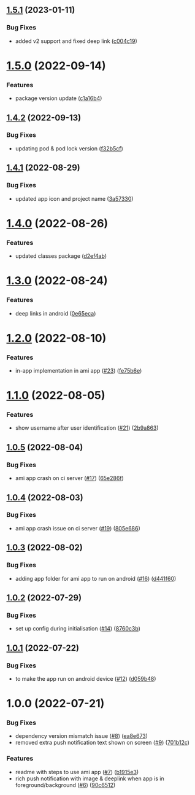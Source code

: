 ## [1.5.1](https://github.com/customerio/amiapp-reactnative/compare/1.5.0...1.5.1) (2023-01-11)


### Bug Fixes

* added v2 support and fixed deep link ([c004c19](https://github.com/customerio/amiapp-reactnative/commit/c004c1998a49e1d0e1bdbfebeb2daae4725d0d7f))

# [1.5.0](https://github.com/customerio/amiapp-reactnative/compare/1.4.2...1.5.0) (2022-09-14)


### Features

* package version update ([c1a16b4](https://github.com/customerio/amiapp-reactnative/commit/c1a16b47c8b5b4b74d2dd88c50bf48e34be7daf5))

## [1.4.2](https://github.com/customerio/amiapp-reactnative/compare/1.4.1...1.4.2) (2022-09-13)


### Bug Fixes

* updating pod & pod lock version ([f32b5cf](https://github.com/customerio/amiapp-reactnative/commit/f32b5cfb6a23d88cdbf611cef63d1fef0fd77f67))

## [1.4.1](https://github.com/customerio/amiapp-reactnative/compare/1.4.0...1.4.1) (2022-08-29)


### Bug Fixes

* updated app icon and project name ([3a57330](https://github.com/customerio/amiapp-reactnative/commit/3a573300805dac9e005ca255e576bc9f84a85142))

# [1.4.0](https://github.com/customerio/amiapp-reactnative/compare/1.3.0...1.4.0) (2022-08-26)


### Features

* updated classes package ([d2ef4ab](https://github.com/customerio/amiapp-reactnative/commit/d2ef4abd935c9d94ae2db912bf99da23d4e0ecea))

# [1.3.0](https://github.com/customerio/amiapp-reactnative/compare/1.2.0...1.3.0) (2022-08-24)


### Features

* deep links in android ([0e65eca](https://github.com/customerio/amiapp-reactnative/commit/0e65eca14a0eb73d3124e975a48f995e9eb0f3ed))

# [1.2.0](https://github.com/customerio/amiapp-reactnative/compare/1.1.0...1.2.0) (2022-08-10)


### Features

* in-app implementation in ami app ([#23](https://github.com/customerio/amiapp-reactnative/issues/23)) ([fe75b6e](https://github.com/customerio/amiapp-reactnative/commit/fe75b6ef0f96d351bdc2f20a862395f1820ec78e))

# [1.1.0](https://github.com/customerio/amiapp-reactnative/compare/1.0.5...1.1.0) (2022-08-05)


### Features

* show username after user identification ([#21](https://github.com/customerio/amiapp-reactnative/issues/21)) ([2b9a863](https://github.com/customerio/amiapp-reactnative/commit/2b9a8630687c3f51d828eb973a47894fd0521f5d))

## [1.0.5](https://github.com/customerio/amiapp-reactnative/compare/1.0.4...1.0.5) (2022-08-04)


### Bug Fixes

* ami app crash on ci server ([#17](https://github.com/customerio/amiapp-reactnative/issues/17)) ([65e286f](https://github.com/customerio/amiapp-reactnative/commit/65e286f370026d22c07b8cfd2aa3855cd6400a80))

## [1.0.4](https://github.com/customerio/amiapp-reactnative/compare/1.0.3...1.0.4) (2022-08-03)


### Bug Fixes

* ami app crash issue on ci server ([#19](https://github.com/customerio/amiapp-reactnative/issues/19)) ([805e686](https://github.com/customerio/amiapp-reactnative/commit/805e686d024d36fea1db19f1c76a9a5ae2e2647d))

## [1.0.3](https://github.com/customerio/amiapp-reactnative/compare/1.0.2...1.0.3) (2022-08-02)


### Bug Fixes

* adding app folder for ami app to run on android  ([#16](https://github.com/customerio/amiapp-reactnative/issues/16)) ([d441f60](https://github.com/customerio/amiapp-reactnative/commit/d441f60faea8dc4fccc453b6f7a33d3cf9f162fd))

## [1.0.2](https://github.com/customerio/amiapp-reactnative/compare/1.0.1...1.0.2) (2022-07-29)


### Bug Fixes

* set up config during initialisation ([#14](https://github.com/customerio/amiapp-reactnative/issues/14)) ([8760c3b](https://github.com/customerio/amiapp-reactnative/commit/8760c3bf28aed7415db34662ce68ede94160a965))

## [1.0.1](https://github.com/customerio/amiapp-reactnative/compare/1.0.0...1.0.1) (2022-07-22)


### Bug Fixes

* to make the app run on android device ([#12](https://github.com/customerio/amiapp-reactnative/issues/12)) ([d059b48](https://github.com/customerio/amiapp-reactnative/commit/d059b48ef074e420b7ae4ba85252f17aab9f821a))

# 1.0.0 (2022-07-21)


### Bug Fixes

* dependency version mismatch issue ([#8](https://github.com/customerio/amiapp-reactnative/issues/8)) ([ea8e673](https://github.com/customerio/amiapp-reactnative/commit/ea8e673bba5e1ced122c6eafa0e0fed951bc8d0a))
* removed extra push notification text shown on screen ([#9](https://github.com/customerio/amiapp-reactnative/issues/9)) ([701b12c](https://github.com/customerio/amiapp-reactnative/commit/701b12cf803d92fc6ff2c146932db4f5c0bd525a))


### Features

* readme with steps to use ami app ([#7](https://github.com/customerio/amiapp-reactnative/issues/7)) ([b1915e3](https://github.com/customerio/amiapp-reactnative/commit/b1915e3adb4a813f7b7228afb618fe785e170731))
* rich push notification with image & deeplink when app is in foreground/background ([#6](https://github.com/customerio/amiapp-reactnative/issues/6)) ([90c6512](https://github.com/customerio/amiapp-reactnative/commit/90c651288d449efc02e9f964da35c334342e367a))
